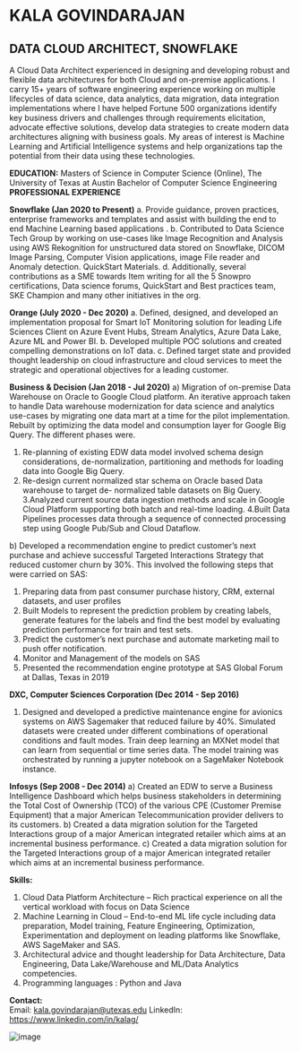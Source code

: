 # KALA GOVINDARAJAN
## DATA CLOUD ARCHITECT, SNOWFLAKE


A Cloud Data Architect experienced in designing and developing robust and flexible data architectures for both Cloud and on-premise applications. I carry 15+ years of software engineering experience working on multiple lifecycles of data science, data analytics, data migration, data integration implementations where I have helped Fortune 500 organizations identify key business drivers and challenges through requirements elicitation, advocate effective solutions, develop data strategies to create modern data architectures aligning with business goals. My areas of interest is Machine Learning and Artificial Intelligence systems and help organizations tap the potential from their data using these technologies. 

**EDUCATION:**
Masters of Science in Computer Science (Online), The University of Texas at Austin
Bachelor of Computer Science Engineering 
**PROFESSIONAL EXPERIENCE**

**Snowflake (Jan 2020 to Present)**
a. Provide guidance, proven practices, enterprise frameworks and templates and assist with building the end to end Machine Learning based applications .
b. Contributed to Data Science Tech Group by working on use-cases like Image Recognition and
Analysis using AWS Rekognition for unstructured data stored on Snowflake, DICOM Image Parsing, Computer Vision applications, image File reader and Anomaly detection.
QuickStart Materials.
d. Additionally, several contributions as a SME towards Item writing for all the 5 Snowpro
certifications, Data science forums, QuickStart and Best practices team, SKE Champion and many other
initiatives in the org.

**Orange (July 2020 - Dec 2020)**
a. Defined, designed, and developed an implementation proposal for Smart IoT Monitoring solution for
leading Life Sciences Client on Azure Event Hubs, Stream Analytics, Azure Data Lake, Azure ML and
Power BI.
b. Developed multiple POC solutions and created compelling demonstrations on IoT data.
c. Defined target state and provided thought leadership on cloud infrastructure and cloud services to
meet the strategic and operational objectives for a leading customer.

**Business & Decision (Jan 2018 - Jul 2020)**
a) Migration of on-premise Data Warehouse on Oracle to Google Cloud platform. An iterative approach
taken to handle Data warehouse modernization for data science and analytics use-cases by migrating one
data mart at a time for the pilot implementation. Rebuilt by optimizing the data model and consumption
layer for Google Big Query. The different phases were.
1. Re-planning of existing EDW data model involved schema design considerations, de-normalization,
partitioning and methods for loading data into Google Big Query.
2. Re-design current normalized star schema on Oracle based Data warehouse to target de-
normalized table datasets on Big Query.
3.Analyzed current source data ingestion methods and scale in Google Cloud Platform
supporting both batch and real-time loading.
4.Built Data Pipelines processes data through a sequence of connected processing step using
Google Pub/Sub and Cloud Dataflow.

b) Developed a recommendation engine to predict customer’s next purchase and achieve successful
Targeted Interactions Strategy that reduced customer churn by 30%. This involved the following steps
that were carried on SAS:
 1. Preparing data from past consumer purchase history, CRM, external datasets, and user profiles
 2. Built Models to represent the prediction problem by creating labels, generate features for the
labels and find the best model by evaluating prediction performance for train and test sets.
 3. Predict the customer’s next purchase and automate marketing mail to push offer notification.
 4. Monitor and Management of the models on SAS
 5. Presented the recommendation engine prototype at SAS Global Forum at Dallas, Texas in 2019

**DXC, Computer Sciences Corporation (Dec 2014 - Sep 2016)**
1. Designed and developed a predictive maintenance engine for avionics systems on AWS Sagemaker
that reduced failure by 40%. Simulated datasets were created under different combinations of
operational conditions and fault modes. Train deep learning an MXNet model that can learn from
sequential or time series data. The model training was orchestrated by running a jupyter notebook on a
SageMaker Notebook instance.

**Infosys (Sep 2008 - Dec 2014)**
a) Created an EDW to serve a Business Intelligence Dashboard which helps business stakeholders in
determining the Total Cost of Ownership (TCO) of the various CPE (Customer Premise Equipment) that a
major American Telecommunication provider delivers to its customers.
b) Created a data migration solution for the Targeted Interactions group of a major American integrated
retailer which aims at an incremental business performance.
c) Created a data migration solution for the Targeted Interactions group of a major American integrated
retailer which aims at an incremental business performance.

**Skills:**
1. Cloud Data Platform Architecture – Rich practical experience on all the vertical workload with focus on Data Science
2. Machine Learning in Cloud – End-to-end ML life cycle including data preparation, Model training,
Feature Engineering, Optimization, Experimentation and deployment on leading platforms like
Snowflake, AWS SageMaker and SAS.
3. Architectural advice and thought leadership for Data Architecture, Data Engineering, Data Lake/Warehouse and ML/Data Analytics competencies.
4. Programming languages : Python and Java

**Contact:**  
Email: kala.govindarajan@utexas.edu
LinkedIn: https://www.linkedin.com/in/kalag/

![image](https://github.com/kalagovindarajan/kalag.github.io/assets/120101189/40614ea2-c546-4254-a316-e83f205c0ec2)

